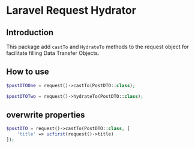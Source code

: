 # Laravel Request Hydrator

## Introduction

This package add `castTo` and `HydrateTo` methods to the request object for facilitate filling Data Transfer Objects.

## How to use

```php
$postDTOOne = request()->castTo(PostDTO::class);

$postDTOTwo = request()->hydrateTo(PostDTO::class);
```

## overwrite properties

```php
$postDTO = request()->castTo(PostDTO::class, [
    'title' => ucfirst(request()->title)
]);
```
